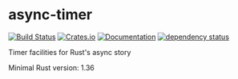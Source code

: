 # async-timer

[![Build Status](https://dev.azure.com/DoumanAsh/async-timer/_apis/build/status/DoumanAsh.async-timer?branchName=master)](https://dev.azure.com/DoumanAsh/async-timer/_build/latest?definitionId=1&branchName=master)
[![Crates.io](https://img.shields.io/crates/v/async-timer.svg)](https://crates.io/crates/async-timer)
[![Documentation](https://docs.rs/async-timer/badge.svg)](https://docs.rs/crate/async-timer/)
[![dependency status](https://deps.rs/crate/async-timer/0.3.0/status.svg)](https://deps.rs/crate/async-timer)

Timer facilities for Rust's async story

Minimal Rust version: 1.36
